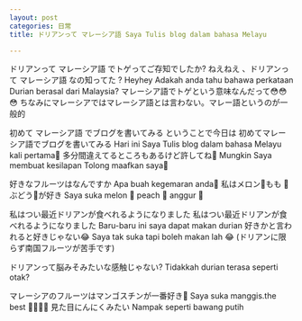 ```yaml
---
layout: post
categories: 日常
title: ドリアンって マレーシア語 Saya Tulis blog dalam bahasa Melayu

---
```


ドリアンって マレーシア語 でトゲってご存知でしたか?
ねえねえ 、ドリアンって マレーシア語 なの知ってた ?
Heyhey Adakah anda tahu bahawa perkataan Durian berasal dari Malaysia?
マレーシア語でトゲという意味なんだって😳😳😳
ちなみにマレーシアではマレーシア語とは言わない。マレー語というのが一般的

初めて マレーシア語 でブログを書いてみる
ということで今日は
初めてマレーシア語でブログを書いてみる
Hari ini Saya Tulis blog dalam bahasa Melayu
kali pertama🤭
多分間違えてるところもあるけど許してね🙏
Mungkin Saya membuat kesilapan
Tolong maafkan saya🙏

好きなフルーツはなんですか
Apa buah kegemaran anda🤔
私はメロン🍈もも 🍑ぶどう🍇が好き
Saya suka melon 🍈 peach 🍑 anggur 🍇

私はつい最近ドリアンが食べれるようになりました
私はつい最近ドリアンが食べれるようになりました
Baru-baru ini saya dapat makan durian
好きかと言われると好きじゃない😂
Saya tak suka tapi boleh makan lah 😂
(ドリアンに限らず南国フルーツが苦手です)

ドリアンって脳みそみたいな感触じゃない?
Tidakkah durian terasa seperti otak?

マレーシアのフルーツはマンゴスチンが一番好き🤤
Saya suka manggis.the best 🤤🤭🤭🤭
見た目にんにくみたい
Nampak seperti bawang putih

